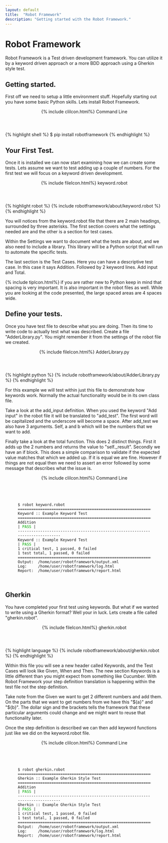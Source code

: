 ```yaml
---
layout: default
title:  "Robot Framework"
description: "Getting started with the Robot Framework."
---
```

# Robot Framework

Robot Framework is a Test driven development framework.  You can utilize it by
a keyword driven approach or a more BDD approach using a Gherkin style test.

## Getting started.

First off we need to setup a little environment stuff.  Hopefully starting out
you have some basic Python skills.  Lets install Robot Framework.

<div class="w3-card">
<header class="w3-container w3-grey">
  {% include cliIcon.html%}
  Command Line
</header>

<div class="w3-container">
{% highlight shell %}
$ pip install robotframework
{% endhighlight %}
</div>
</div>

## Your First Test.
Once it is installed we can now start examining how we can create some tests.
Lets assume we want to test adding up a couple of numbers.  For the first test
we will focus on a keyword driven development.

<div class="w3-card">
<header class="w3-container w3-blue">
  {% include fileIcon.html%}
  keyword.robot
</header>

<div class="w3-container">
{% highlight robot %}
{% include robotframework/about/keyword.robot %}
{% endhighlight %}
</div>
</div>

You will notices from the keyword.robot file that there are 2 main headings,
surrounded by three asterisks. The first section covers what the settings needed
are and the other is a section for test cases.

Within the Settings we want to document what the tests are about, and we also
need to include a library. This library will be a Python script that will
run to automate the specific tests.

The last section is the Test Cases.  Here you can have a descriptive test case.
In this case it says Addition.  Followed by 2 keyword lines. Add input and Total.

<div class="w3-panel w3-pale-yellow w3-bottombar w3-topbar w3-border-green">
{% include tipIcon.html%}
if you are rather new to Python keep in mind that spacing is very important. It
is also important in the robot files as well.  While you are looking at the
code presented, the large spaced areas are 4 spaces wide.
</div>

## Define your tests.

Once you have test file to describe what you are doing. Then its time to write
code to actually test what was described.  Create a file "AdderLibrary.py".
You might remember it from the settings of the robot file we created.
<div class="w3-card">
<header class="w3-container w3-blue">
  {% include fileIcon.html%}
  AdderLibrary.py
</header>

<div class="w3-container">
{% highlight python %}
{% include robotframework/about/AdderLibrary.py %}
{% endhighlight %}
</div>
</div>

For this example we will test within just this file to demonstrate how keywords
work.  Normally the actual functionality would be in its own class file.

Take a look at the add_input definition.  When you used the keyword "Add input"
in the robot file it will be translated to "add_test".  The first word will
be capitalized and the underscore will become a space.  After add_test we
also have 3 arguments. Self, a and b which will be the numbers that we want to
add.

Finally take a look at the total function.  This does 2 distinct things.  First
it adds up the 2 numbers and returns the value to "self._result". Secondly we
have an if block. This does a simple comparison to validate if the expected
value matches that which we added up.  If it is equal we are fine.  However if
things are not equal then we need to assert an error followed by some message
that describes what the issue is.

<div class="w3-card">
<header class="w3-container w3-grey">
  {% include cliIcon.html%}
  Command Line
</header>

<div class="w3-container">
<figure class="highlight">
<pre><code class="language-text" data-lang="text">
$ robot keyword.robot
==============================================================================
Keyword :: Example Keyword Test                                               
==============================================================================
Addition                                                              | <span style="color:#0A0">PASS</span> |
------------------------------------------------------------------------------
Keyword :: Example Keyword Test                                       | <span style="color:#0A0">PASS</span> |
1 critical test, 1 passed, 0 failed
1 test total, 1 passed, 0 failed
==============================================================================
Output:  /home/user/robotframework/output.xml
Log:     /home/user/robotframework/log.html
Report:  /home/user/robotframework/report.html

</code></pre>
</figure>
</div>
</div>


## Gherkin

You have completed your first test using keywords.  But what if we wanted to
write using a Gherkin format?  Well your in luck.  Lets create a file called
"gherkin.robot".

<div class="w3-card">
<header class="w3-container w3-blue">
  {% include fileIcon.html%}
  gherkin.robot
</header>

<div class="w3-container">
{% highlight language %}
{% include robotframework/about/gherkin.robot %}
{% endhighlight %}
</div>
</div>

Within this file you will see a new header called Keywords, and the Test Cases
will look like Given, When and Then.  The new section Keywords is a little
different than you might expect from something like Cucumber.  With Robot
Framework your step definition translation is happening within the test file
not the step definition.

Take note from the Given we want to get 2 different numbers and add them.  On
the parts that we want to get numbers from we have this "${a}" and "${b}".  The
dollar sign and the brackets tells the framework that these particular arguments
could change and we might want to reuse that functionality later.  

Once the step definition is described we can then add keyword functions just
like we did on the keyword.robot file.

<div class="w3-card">
<header class="w3-container w3-grey">
  {% include cliIcon.html%}
  Command Line
</header>

<div class="w3-container">
<figure class="highlight">
<pre><code class="language-text" data-lang="text">
$ robot gherkin.robot
==============================================================================
Gherkin :: Example Gherkin Style Test                                         
==============================================================================
Addition                                                              | <span style="color:#0A0">PASS</span> |
------------------------------------------------------------------------------
Gherkin :: Example Gherkin Style Test                                 | <span style="color:#0A0">PASS</span> |
1 critical test, 1 passed, 0 failed
1 test total, 1 passed, 0 failed
==============================================================================
Output:  /home/user/robotframework/output.xml
Log:     /home/user/robotframework/log.html
Report:  /home/user/robotframework/report.html

</code></pre>
</figure>
</div>
</div>
